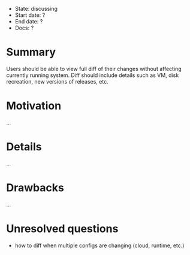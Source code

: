 - State: discussing
- Start date: ?
- End date: ?
- Docs: ?

# Summary

Users should be able to view full diff of their changes without affecting currently running system. Diff should include details such as VM, disk recreation, new versions of releases, etc.

# Motivation

...

# Details

...

# Drawbacks

...

# Unresolved questions

- how to diff when multiple configs are changing (cloud, runtime, etc.)
